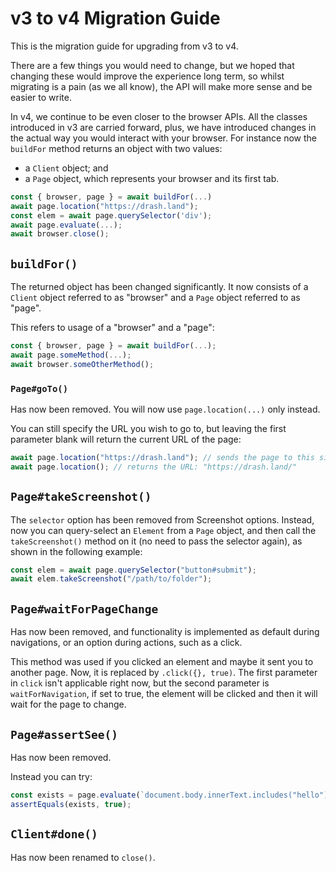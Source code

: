 # v3 to v4 Migration Guide

This is the migration guide for upgrading from v3 to v4.

There are a few things you would need to change, but we hoped that changing
these would improve the experience long term, so whilst migrating is a pain (as
we all know), the API will make more sense and be easier to write.

In v4, we continue to be even closer to the browser APIs. All the classes
introduced in v3 are carried forward, plus, we have introduced changes in the
actual way you would interact with your browser. For instance now the `buildFor`
method returns an object with two values:

- a `Client` object; and
- a `Page` object, which represents your browser and its first tab.

```ts
const { browser, page } = await buildFor(...)
await page.location("https://drash.land");
const elem = await page.querySelector('div');
await page.evaluate(...);
await browser.close();
```

## `buildFor()`

The returned object has been changed significantly. It now consists of a
`Client` object referred to as "browser" and a `Page` object referred to as
"page".

This refers to usage of a "browser" and a "page":

```ts
const { browser, page } = await buildFor(...);
await page.someMethod(...);
await browser.someOtherMethod();
```

### `Page#goTo()`

Has now been removed. You will now use `page.location(...)` only instead.

You can still specify the URL you wish to go to, but leaving the first parameter
blank will return the current URL of the page:

```typescript
await page.location("https://drash.land"); // sends the page to this site
await page.location(); // returns the URL: "https://drash.land/"
```

## `Page#takeScreenshot()`

The `selector` option has been removed from Screenshot options. Instead, now you
can query-select an `Element` from a `Page` object, and then call the
`takeScreenshot()` method on it (no need to pass the selector again), as shown
in the following example:

```typescript
const elem = await page.querySelector("button#submit");
await elem.takeScreenshot("/path/to/folder");
```

## `Page#waitForPageChange`

Has now been removed, and functionality is implemented as default during
navigations, or an option during actions, such as a click.

This method was used if you clicked an element and maybe it sent you to another
page. Now, it is replaced by `.click({}, true)`. The first parameter in `click`
isn't applicable right now, but the second parameter is `waitForNavigation`, if
set to true, the element will be clicked and then it will wait for the page to
change.

## `Page#assertSee()`

Has now been removed.

Instead you can try:

```typescript
const exists = page.evaluate(`document.body.innerText.includes("hello")`);
assertEquals(exists, true);
```

## `Client#done()`

Has now been renamed to `close()`.
